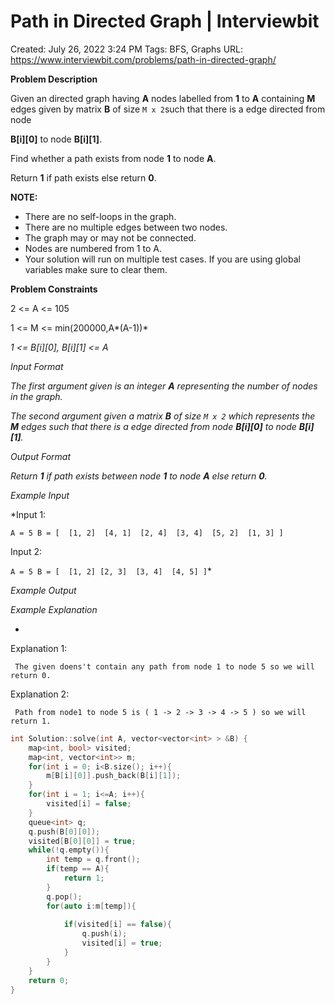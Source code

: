 # Path in Directed Graph | Interviewbit

Created: July 26, 2022 3:24 PM
Tags: BFS, Graphs
URL: https://www.interviewbit.com/problems/path-in-directed-graph/

**Problem Description**

Given an directed graph having **A** nodes labelled from **1** to **A** containing **M** edges given by matrix **B** of size `M x 2`such that there is a edge directed from node

**B[i][0]** to node **B[i][1]**.

Find whether a path exists from node **1** to node **A**.

Return **1** if path exists else return **0**.

**NOTE:**

- There are no self-loops in the graph.
- There are no multiple edges between two nodes.
- The graph may or may not be connected.
- Nodes are numbered from 1 to A.
- Your solution will run on multiple test cases. If you are using global variables make sure to clear them.

**Problem Constraints**

2 <= A <= 105

1 <= M <= min(200000,A*(A-1))*

*1 <= B[i][0], B[i][1] <= A*

*Input Format*

*The first argument given is an integer **A** representing the number of nodes in the graph.*

*The second argument given a matrix **B** of size `M x 2` which represents the **M** edges such that there is a edge directed from node **B[i][0]** to node **B[i][1]**.*

*Output Format*

*Return **1** if path exists between node **1** to node **A** else return **0**.*

*Example Input*

*Input 1: 

 `A = 5
 B = [  [1, 2] 
        [4, 1] 
        [2, 4] 
        [3, 4] 
        [5, 2] 
        [1, 3] ]`
 
Input 2: 

 `A = 5
 B = [  [1, 2]
        [2, 3] 
        [3, 4] 
        [4, 5] ]`*

*Example Output*

*Example Explanation*

- 

Explanation 1:

```
 The given doens't contain any path from node 1 to node 5 so we will return 0.

```

Explanation 2:

```
 Path from node1 to node 5 is ( 1 -> 2 -> 3 -> 4 -> 5 ) so we will return 1.

```

```cpp
int Solution::solve(int A, vector<vector<int> > &B) {
    map<int, bool> visited;
    map<int, vector<int>> m;
    for(int i = 0; i<B.size(); i++){
        m[B[i][0]].push_back(B[i][1]);
    }
    for(int i = 1; i<=A; i++){
        visited[i] = false;
    }
    queue<int> q;
    q.push(B[0][0]);
    visited[B[0][0]] = true;
    while(!q.empty()){
        int temp = q.front();
        if(temp == A){
            return 1;
        }
        q.pop();
        for(auto i:m[temp]){
            
            if(visited[i] == false){
                q.push(i);
                visited[i] = true;
            }
        }
    }   
    return 0;
}
```
